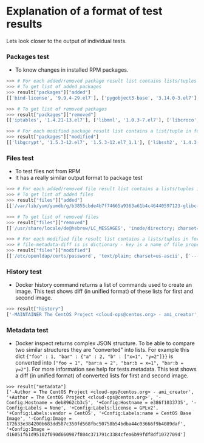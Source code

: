 # Explanation of a format of test results

Lets look closer to the output of individual tests.

### Packages test

* To know changes in installed RPM packages.

```python
>>> # For each added/removed package result list contains lists/tuples in form: '(package-name, package-version&release)'
>>> # To get list of added packages
>>> result["packages"]["added"]
[['bind-license', '9.9.4-29.el7'], ['pygobject3-base', '3.14.0-3.el7'], ['acl', '2.2.51-12.el7'], ['hostname', '3.13-3.el7'], ['systemd', '219-19.el7'], ['passwd', '0.79-4.el7'], ['gobject-introspection', '1.42.0-1.el7'], ['tar', '1.26-29.el7'], ['libss', '1.42.9-7.el7'], ['kmod', '20-5.el7'], ['qrencode-libs', '3.4.1-3.el7'], ['cryptsetup-libs', '1.6.7-1.el7'], ['dbus', '1.6.12-13.el7'], ['dracut', '033-359.el7'], ['dbus-python', '1.1.1-9.el7'], ['elfutils-libs', '0.163-3.el7'], ['dbus-glib', '0.100-7.el7']]

>>> # To get list of removed packages
>>> result["packages"]["removed"]
[['iptables', '1.4.21-13.el7'], ['libmnl', '1.0.3-7.el7'], ['libcroco', '0.6.8-5.el7'], ['less', '458-8.el7'], ['which', '2.20-7.el7'], ['libgomp', '4.8.3-9.el7'], ['groff-base', '1.22.2-8.el7'], ['iproute', '3.10.0-21.el7'], ['libunistring', '0.9.3-9.el7'], ['libnfnetlink', '1.0.1-4.el7'], ['fakesystemd', '1-17.el7.centos'], ['file', '5.11-21.el7'], ['iptables-services', '1.4.21-13.el7'], ['libnetfilter_conntrack', '1.0.4-2.el7']]

>>> # For each modified package result list contains a list/tuple in form: '(package-name, package-version&release-in-IMAGE1, package-version&release-in-IMAGE2)'
>>> result["packages"]["modified"]
[['libgcrypt', '1.5.3-12.el7', '1.5.3-12.el7_1.1'], ['libssh2', '1.4.3-8.el7', '1.4.3-10.el7'], ['glibc', '2.17-78.el7', '2.17-105.el7'], ['yum', '3.4.3-125.el7.centos', '3.4.3-132.el7.centos.0.1'], ['libstdc++', '4.8.3-9.el7', '4.8.5-4.el7'], ['grep', '2.20-1.el7', '2.20-2.el7'], ['ca-certificates', '2014.1.98-72.el7', '2015.2.4-71.el7'], ['filesystem', '3.2-18.el7', '3.2-20.el7'], ... 
```

### Files test

* To test files not from RPM 
* It has a really similar output format to package test

```python
>>> # For each added/removed file result list contains a lists/tuples in form: '(file-path, file-type)'
>>> # To get list of added files
>>> result["files"]["added"]
[['/var/lib/yum/yumdb/g/b3855cbde4b7f74665a9363a61b4c46440597123-glibc-2.17-105.el7-x86_64/installed_by', 'text/plain; charset=us-ascii'], ['/var/lib/yum/yumdb/l/a093aa861f1c40cd778340605ff9bc294b28603e-libffi-3.0.13-16.el7-x86_64/reason', 'text/plain; charset=us-ascii'], ['/var/lib/yum/yumdb/s/27f7f0189d0898d0e87007d97102619629a4de6d-sqlite-3.7.17-8.el7-x86_64/installed_by', 'text/plain; charset=us-ascii'], ...

>>> # To get list of removed files
>>> result["files"]["removed"]
[['/usr/share/locale/de@hebrew/LC_MESSAGES', 'inode/directory; charset=binary'], ['/etc/sysconfig/i18n', 'text/plain; charset=us-ascii'], ['/etc/localtime', 'application/octet-stream; charset=binary'], ['/usr/share/kde4/apps/kdm', 'inode/directory; charset=binary'], ['/usr/lib/systemd/system', 'inode/directory; charset=binary'], ['/etc/sysconfig/network-scripts/ifcfg-eth0', 'text/plain; charset=us-ascii'], ['/var/lib/yum/rpmdb-indexes/obsoletes', 'text/plain; charset=us-ascii'], ['/usr/share/locale/en@greek', 'inode/directory; charset=binary'], ['/run/lock', 'inode/directory; charset=binary'], ...

>>> # For each modified file result list contains a lists/tuples in form: '(file-path, file-type, unified-diff-of-files, file-metadata-diff)'
>>> # file-metadata-diff is is dictionary - key is a name of file property and value is is list '[value-in-IMAGE1, value-in-IMAGE2]'
>>> result["files"]["modified"]
[['/etc/openldap/certs/password', 'text/plain; charset=us-ascii', ['--- /tmp/tmpu6ijci8u/etc/openldap/certs/password', '+++ /tmp/tmpe_ejvo6j/etc/openldap/certs/password', '@@ -1 +1 @@', '-T676qEFUwqfJ22zRjdbTj1jkePLXXdsWmrNQ4L71afY=', '+oeBw3KWKOl86kSLVXDNOwcLOEXdbhnYlOx1XNEYo0Ak='], {}], ['/etc/sysconfig/network', 'text/plain; charset=us-ascii', ['--- /tmp/tmpu6ijci8u/etc/sysconfig/network', '+++ /tmp/tmpe_ejvo6j/etc/sysconfig/network', '@@ -1,3 +1 @@', '-NETWORKING=yes', '-NETWORKING_IPV6=no', '-HOSTNAME=localhost.localdomain', '+# Created by anaconda'], {'size': [65, 22]}], ...
```

### History test

* Docker history command returns a list of commands used to create an image. This test shows diff (in unified format) of these lists for first and second image.

```python
>>> result["history"]
['-MAINTAINER The CentOS Project <cloud-ops@centos.org> - ami_creator', '-ADD file:d68b6041059c394e0f95effd6517765405402b4302fe16cf864f658ba8b25a97 in /', '+MAINTAINER The CentOS Project <cloud-ops@centos.org>', '+ADD file:0f306a349a3c88d5686633e59384a6454e4058eb12195770971ee1e7c2305920 in /', '+LABEL name=CentOS Base Image', '+LABEL vendor=CentOS', '+LABEL license=GPLv2']
```

### Metadata test

* Docker inspect returns complex JSON structure. To be able to compare two similar structures they are "converted" into lists.
For example this dict `{"foo" : 1, "bar" : {"a" : 2, "b" : ["x=1", "y=2"]}}` is converted into `["foo = 1", "bar:a = 2", "bar:b = x=1", "bar:b = y=2"]`.
For more information see help for tests.metadata. This test shows a diff (in unified format) of converted lists for first and second image.

```
>>> result["metadata"]
['-Author = The CentOS Project <cloud-ops@centos.org> - ami_creator', '+Author = The CentOS Project <cloud-ops@centos.org>', '-Config:Hostname = deb8962cb3c5', '+Config:Hostname = e386f1033735', '-Config:Labels = None', '+Config:Labels:license = GPLv2', '+Config:Labels:vendor = CentOS', '+Config:Labels:name = CentOS Base Image', '-Config:Image = 172633e384200b683dd587c350fd568fbc50758b54bdba44c03666f9b4089daf', '+Config:Image = d16051f61d95102f090d660987f804c371791c3384cfea6b99fdf8df1072709d']
```
